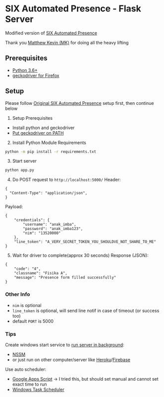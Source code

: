# SIX Automated Presence - Flask Server
Modified version of [SIX Automated Presence](https://github.com/mkamadeus/SIX-Automated-Presence)

Thank you [Matthew Kevin (MK)](https://github.com/mkamadeus/) for doing all the heavy lifting

## Prerequisites
- [Python 3.6+](https://www.python.org/downloads/)
- [geckodriver for Firefox](https://github.com/mozilla/geckodriver/releases)


## Setup
Please follow [Original SIX Automated Presence](https://github.com/mkamadeus/SIX-Automated-Presence) setup first, then continue below

1. Setup Prerequisites
- Install python and geckodriver
- [Put geckodriver on PATH](https://www.softwaretestinghelp.com/geckodriver-selenium-tutorial/)

2. Install Python Module Requirements
```bash
python -m pip install -r requirements.txt
```

3. Start server
```bash
python app.py
```

4. Do POST request to `http://localhost:5000/`
Header:
```
{
  "Content-Type": "application/json",
}
```
Payload:
```
{
	"credentials": {
		"username": "anak_imba",
		"password": "anak_imba123",
		"nim": "13520000"
	},
	"line_token": "A_VERY_SECRET_TOKEN_YOU_SHOULDVE_NOT_SHARE_TO_ME"
}
```

5. Wait for driver to complete(approx 30 seconds)
Response (JSON):
```
{
	"code": "4",
	"classname": "Fisika A",
	"message": "Presence form filled successfully"
}
```

### Other Info
- `nim` is optional
- `line_token` is optional, will send line notif in case of timeout (or success too)
- default `PORT` is 5000

### Tips
Create windows start service to [run server in background](https://stackoverflow.com/questions/32808730/running-python-script-as-a-windows-background-process):
- [NSSM](https://nssm.cc/)
- or just run on other computer/server like [Heroku](https://devcenter.heroku.com/articles/getting-started-with-python)/[Firebase](https://medium.com/firebase-developers/hosting-flask-servers-on-firebase-from-scratch-c97cfb204579)

Use auto scheduler:
- [Google Apps Script](https://www.quora.com/How-can-I-periodically-run-a-Google-Script-on-a-Spreadsheet) -> I tried this, but should set manual and cannot set exact time to run
- [Windows Task Scheduler](https://www.windowscentral.com/how-create-automated-task-using-task-scheduler-windows-10)
